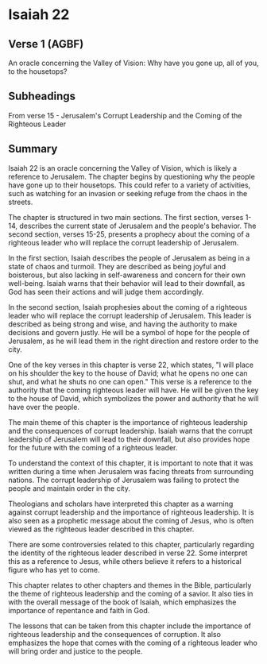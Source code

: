 # Isaiah 22

## Verse 1 (AGBF)

An oracle concerning the Valley of Vision: Why have you gone up, all of you, to the housetops?

## Subheadings

From verse 15 - Jerusalem's Corrupt Leadership and the Coming of the Righteous Leader

## Summary

Isaiah 22 is an oracle concerning the Valley of Vision, which is likely a reference to Jerusalem. The chapter begins by questioning why the people have gone up to their housetops. This could refer to a variety of activities, such as watching for an invasion or seeking refuge from the chaos in the streets.

The chapter is structured in two main sections. The first section, verses 1-14, describes the current state of Jerusalem and the people's behavior. The second section, verses 15-25, presents a prophecy about the coming of a righteous leader who will replace the corrupt leadership of Jerusalem.

In the first section, Isaiah describes the people of Jerusalem as being in a state of chaos and turmoil. They are described as being joyful and boisterous, but also lacking in self-awareness and concern for their own well-being. Isaiah warns that their behavior will lead to their downfall, as God has seen their actions and will judge them accordingly.

In the second section, Isaiah prophesies about the coming of a righteous leader who will replace the corrupt leadership of Jerusalem. This leader is described as being strong and wise, and having the authority to make decisions and govern justly. He will be a symbol of hope for the people of Jerusalem, as he will lead them in the right direction and restore order to the city.

One of the key verses in this chapter is verse 22, which states, "I will place on his shoulder the key to the house of David; what he opens no one can shut, and what he shuts no one can open." This verse is a reference to the authority that the coming righteous leader will have. He will be given the key to the house of David, which symbolizes the power and authority that he will have over the people.

The main theme of this chapter is the importance of righteous leadership and the consequences of corrupt leadership. Isaiah warns that the corrupt leadership of Jerusalem will lead to their downfall, but also provides hope for the future with the coming of a righteous leader.

To understand the context of this chapter, it is important to note that it was written during a time when Jerusalem was facing threats from surrounding nations. The corrupt leadership of Jerusalem was failing to protect the people and maintain order in the city.

Theologians and scholars have interpreted this chapter as a warning against corrupt leadership and the importance of righteous leadership. It is also seen as a prophetic message about the coming of Jesus, who is often viewed as the righteous leader described in this chapter.

There are some controversies related to this chapter, particularly regarding the identity of the righteous leader described in verse 22. Some interpret this as a reference to Jesus, while others believe it refers to a historical figure who has yet to come.

This chapter relates to other chapters and themes in the Bible, particularly the theme of righteous leadership and the coming of a savior. It also ties in with the overall message of the book of Isaiah, which emphasizes the importance of repentance and faith in God.

The lessons that can be taken from this chapter include the importance of righteous leadership and the consequences of corruption. It also emphasizes the hope that comes with the coming of a righteous leader who will bring order and justice to the people.